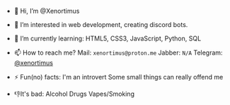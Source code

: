 - 👋 Hi, I’m @Xenortimus
- 👀 I’m interested in web development, creating discord bots. 
- 🌱 I’m currently learning: HTML5, CSS3, JavaScript, Python, SQL
- 📫 How to reach me?
  Mail: `xenortimus@proton.me`
  Jabber: `N/A`
  Telegram: [@xenortimus](https://t.me/xenortimus)
  
- ⚡ Fun(no) facts:
  I'm an introvert
  Some small things can really offend me

- 👎It's bad:
  Alcohol
  Drugs
  Vapes/Smoking
